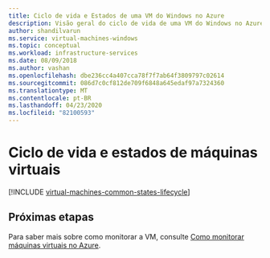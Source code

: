 ```yaml
---
title: Ciclo de vida e Estados de uma VM do Windows no Azure
description: Visão geral do ciclo de vida de uma VM do Windows no Azure, incluindo descrições dos vários estados em que uma VM pode estar a qualquer momento.
author: shandilvarun
ms.service: virtual-machines-windows
ms.topic: conceptual
ms.workload: infrastructure-services
ms.date: 08/09/2018
ms.author: vashan
ms.openlocfilehash: dbe236cc4a407cca78f7f7ab64f3809797c02614
ms.sourcegitcommit: 086d7c0cf812de709f6848a645edaf97a7324360
ms.translationtype: MT
ms.contentlocale: pt-BR
ms.lasthandoff: 04/23/2020
ms.locfileid: "82100593"
---
```

# <a name="virtual-machines-lifecycle-and-states"></a>Ciclo de vida e estados de máquinas virtuais

[!INCLUDE [virtual-machines-common-states-lifecycle](../../../includes/virtual-machines-common-states-lifecycle.md)]


## <a name="next-steps"></a>Próximas etapas

Para saber mais sobre como monitorar a VM, consulte [Como monitorar máquinas virtuais no Azure](monitor.md).